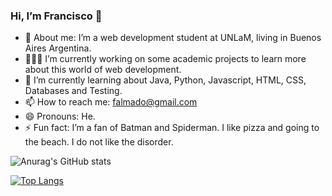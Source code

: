 ### Hi, I’m Francisco 👋

- 💬 About me: I’m a web development student at UNLaM, living in Buenos Aires Argentina.
- 👨🏻‍💻 I’m currently working on some academic projects to learn more about this world of web development.
- 🚀 I’m currently learning about Java, Python, Javascript, HTML, CSS, Databases and Testing.
- 📫 How to reach me: falmado@gmail.com
- 😄 Pronouns: He.
- ⚡ Fun fact: I’m a fan of Batman and Spiderman. I like pizza and going to the beach. I do not like the disorder.


![Anurag's GitHub stats](https://github-readme-stats.vercel.app/api?username=franciscoalmado&show_icons=true&theme=tokyonight)

[![Top Langs](https://github-readme-stats.vercel.app/api/top-langs/?username=franciscoalmado&layout=compact)](https://github.com/anuraghazra/github-readme-stats)

<!--
**franciscoalmado/franciscoalmado** is a ✨ _special_ ✨ repository because its `README.md` (this file) appears on your GitHub profile.

Here are some ideas to get you started:

- 🔭 I’m currently working on some academic projects to learn more about this world of web development.
- 🌱 I’m currently learning about Java, Python, Javascript, HTML, CSS, Testing and databases.
- 💬 Ask me about: I am a web development student at UNLaM, living in Buenos Aires Argentina.
- 📫 How to reach me: falmado@gmail.com
- 😄 Pronouns: He.
- ⚡ Fun fact: I like pizza and going to the beach. I do not like the disorder.
-->

